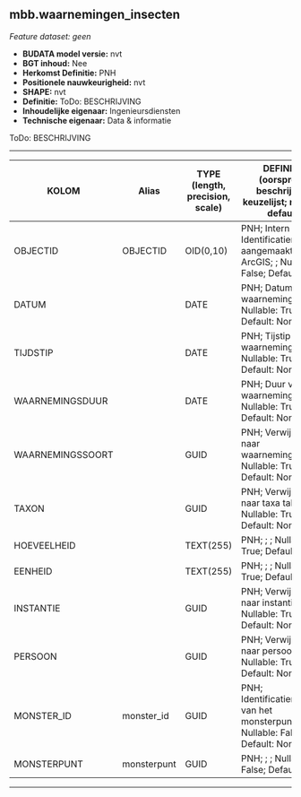 ## mbb.waarnemingen_insecten
*Feature dataset: geen*


* __BUDATA model versie:__ nvt
* __BGT inhoud:__ Nee
* __Herkomst Definitie:__ PNH
* __Positionele nauwkeurigheid:__ nvt
* __SHAPE:__ nvt
* __Definitie:__ ToDo: BESCHRIJVING
* __Inhoudelijke eigenaar:__ Ingenieursdiensten
* __Technische eigenaar:__ Data & informatie

ToDo: BESCHRIJVING
***



|KOLOM                               |Alias                             | TYPE (length, precision, scale) | DEFINITIE (oorsprong; beschrijving; keuzelijst; nullable; default)                               |
|------                              |----                              |---------------------------------|--------------------------------------------------------------------------------------------------
|OBJECTID                            |OBJECTID                          | OID(0,10)                       | PNH; Intern ArcGIS Identificatienummer, aangemaakt door ArcGIS; ; Nullable: False; Default: None |
|DATUM                               |                                  | DATE                            | PNH; Datum van de waarneming; ; Nullable: True; Default: None                                    |
|TIJDSTIP                            |                                  | DATE                            | PNH; Tijstip van de waarneming; ; Nullable: True; Default: None                                  |
|WAARNEMINGSDUUR                     |                                  | DATE                            | PNH; Duur van de waarneming ; ; Nullable: True; Default: None                                    |
|WAARNEMINGSSOORT                    |                                  | GUID                            | PNH; Verwijzing naar waarnemingssoort; ; Nullable: True; Default: None                           |
|TAXON                               |                                  | GUID                            | PNH; Verwijzing naar taxa tabel; ; Nullable: True; Default: None                                 |
|HOEVEELHEID                         |                                  | TEXT(255)                       | PNH; ; ; Nullable: True; Default: None                                                           |
|EENHEID                             |                                  | TEXT(255)                       | PNH; ; ; Nullable: True; Default: None                                                           |
|INSTANTIE                           |                                  | GUID                            | PNH; Verwijzing naar instantie; ; Nullable: True; Default: None                                  |
|PERSOON                             |                                  | GUID                            | PNH; Verwijzing naar persoon; ; Nullable: True; Default: None                                    |
|MONSTER_ID                          |monster_id                        | GUID                            | PNH; Identificatienummer van het monsterpunt; ; Nullable: False; Default: None                   |
|MONSTERPUNT                         |monsterpunt                       | GUID                            | PNH; ; ; Nullable: False; Default: None                                                          |
***

